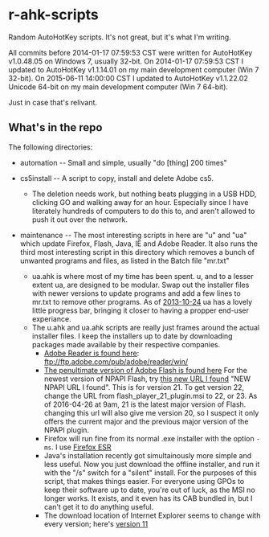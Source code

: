 r-ahk-scripts
=============

Random AutoHotKey scripts. It's not great, but it's what I'm writing.

All commits before 2014-01-17 07:59:53 CST were written for AutoHotKey v1.0.48.05 on Windows 7, usually 32-bit.
On 2014-01-17 07:59:53 CST I updated to AutoHotKey v1.1.14.01 on my main development computer (Win 7 32-bit). On 2015-06-11 14:00:00 CST I updated to AutoHotKey v1.1.22.02 Unicode 64-bit on my main development computer (Win 7 64-bit).

Just in case that's relivant.

What's in the repo
------------------
The following directories:

- automation -- Small and simple, usually "do [thing] 200 times"  

- cs5install -- A script to copy, install and delete Adobe cs5.  

    - The deletion needs work, but nothing beats plugging in a USB HDD, clicking GO and walking away for an hour. Especially since I have literately hundreds of computers to do this to, and aren't allowed to push it out over the network.  

- maintenance -- The most interesting scripts in here are "u" and "ua" which update Firefox, Flash, Java, IE and Adobe Reader. It also runs the third most interesting script in this directory which removes a bunch of unwanted programs and files, as listed in the Batch file "mr.txt"  

    - ua.ahk is where most of my time has been spent. u, and to a lesser extent ua, are designed to be modular. Swap out the installer files with newer versions to update programs and add a few lines to mr.txt to remove other programs. As of [2013-10-24](https://github.com/Linkz57/r-ahk-scripts/blob/c4c69fbb4712c2155e520adbfaafaedf53f0e5b2/maintenance/ua.ahk "commit c4c69fbb4712c2155e520adbfaafaedf53f0e5b2") ua has a lovely little progress bar, bringing it closer to having a propper end-user experiance.
    - The u.ahk and ua.ahk scripts are really just frames around the actual installer files. I keep the installers up to date by downloading packages made available by their respective companies. 
        - [Adobe Reader is found here](ftp://ftp.adobe.com/pub/adobe/reader/win/ "Adobe's public FTP server"): ftp://ftp.adobe.com/pub/adobe/reader/win/
        - [The penultimate version of Adobe Flash is found here](http://helpx.adobe.com/flash-player/kb/archived-flash-player-versions.html "Adobe's Flash Archive page") For the newest version of NPAPI Flash, try [this new URL I found](https://fpdownload.macromedia.com/get/flashplayer/current/licensing/win/install_flash_player_21_plugin.msi) "NEW NPAPI URL I found". This is for version 21. To get version 22, change the URL from flash_player_21_plugin.msi to 22, or 23. As of 2016-04-26 at 9am, 21 is the latest major version of Flash. changing this url will also give me version 20, so I suspect it only offers the current major and the previous major version of the NPAPI plugin.
        - Firefox will run fine from its normal .exe installer with the option <code>-ms</code>. I use [Firefox ESR](https://www.mozilla.org/en-US/firefox/organizations/all.html "Firefox ESR download page")
        - Java's installation recently got simultainously more simple and less useful. Now you just download the offline installer, and run it with the "/s" switch for a "silent" install. For the purposes of this script, that makes things easier. For everyone using GPOs to keep their software up to date, you're out of luck, as the MSI no longer works. It exists, and it even has its CAB bundled in, but I can't get it to do anything useful. 
        - The download location of Internet Explorer seems to change with every version; here's [version 11](http://windows.microsoft.com/en-us/internet-explorer/ie-11-worldwide-languages "Internet Explorer 11 offline installer")
